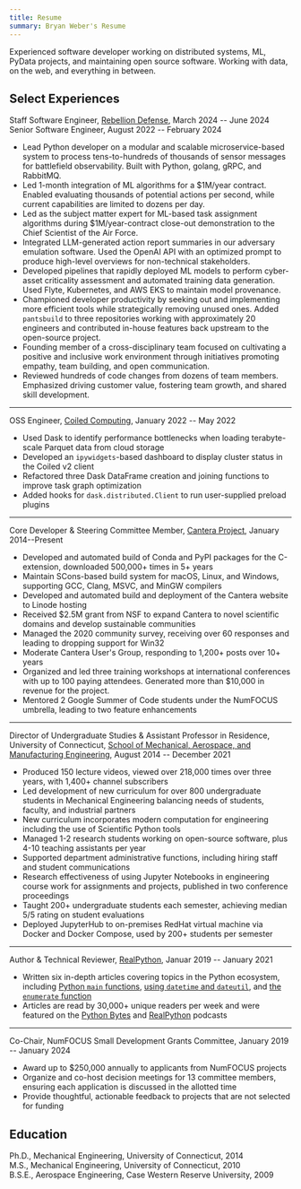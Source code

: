 ```yaml
---
title: Resume
summary: Bryan Weber's Resume
---
```


Experienced software developer working on distributed systems, ML, PyData projects, and maintaining open source software. Working with data, on the web, and everything in between.

## Select Experiences

Staff Software Engineer, [Rebellion Defense](https://rebelliondefense.com), March 2024 -- June 2024  
Senior Software Engineer, August 2022 -- February 2024

- Lead Python developer on a modular and scalable microservice-based system to process tens-to-hundreds of thousands of sensor messages for battlefield observability. Built with Python, golang, gRPC, and RabbitMQ.
- Led 1-month integration of ML algorithms for a $1M/year contract. Enabled evaluating thousands of potential actions per second, while current capabilities are limited to dozens per day.
- Led as the subject matter expert for ML-based task assignment algorithms during $1M/year-contract close-out demonstration to the Chief Scientist of the Air Force.
- Integrated LLM-generated action report summaries in our adversary emulation software. Used the OpenAI API with an optimized prompt to produce high-level overviews for non-technical stakeholders.
- Developed pipelines that rapidly deployed ML models to perform cyber-asset criticality assessment and automated training data generation. Used Flyte, Kubernetes, and AWS EKS to maintain model provenance.
- Championed developer productivity by seeking out and implementing more efficient tools while strategically removing unused ones. Added `pantsbuild` to three repositories working with approximately 20 engineers and contributed in-house features back upstream to the open-source project.
- Founding member of a cross-disciplinary team focused on cultivating a positive and inclusive work environment through initiatives promoting empathy, team building, and open communication.
- Reviewed hundreds of code changes from dozens of team members. Emphasized driving customer value, fostering team growth, and shared skill development.

---

OSS Engineer, [Coiled Computing](https://coiled.io), January 2022 -- May 2022

- Used Dask to identify performance bottlenecks when loading terabyte-scale Parquet data from cloud storage
- Developed an `ipywidgets`-based dashboard to display cluster status in the Coiled v2 client
- Refactored three Dask DataFrame creation and joining functions to improve task graph optimization
- Added hooks for `dask.distributed.Client` to run user-supplied preload plugins

---

Core Developer & Steering Committee Member, [Cantera Project](https://cantera.org), January 2014--Present

- Developed and automated build of Conda and PyPI packages for the C-extension, downloaded 500,000+ times in 5+ years
- Maintain SCons-based build system for macOS, Linux, and Windows, supporting GCC, Clang, MSVC, and MinGW compilers
- Developed and automated build and deployment of the Cantera website to Linode hosting
- Received \$2.5M grant from NSF to expand Cantera to novel scientific domains and develop sustainable communities
- Managed the 2020 community survey, receiving over 60 responses and leading to dropping support for Win32
- Moderate Cantera User's Group, responding to 1,200+ posts over 10+ years
- Organized and led three training workshops at international conferences with up to 100 paying attendees. Generated more than $10,000 in revenue for the project.
- Mentored 2 Google Summer of Code students under the NumFOCUS umbrella, leading to two feature enhancements

---

Director of Undergraduate Studies & Assistant Professor in Residence, University of Connecticut, [School of Mechanical, Aerospace, and Manufacturing Engineering](https://me.engr.uconn.edu/), August 2014 -- December 2021

- Produced 150 lecture videos, viewed over 218,000 times over three years, with 1,400+ channel subscribers
- Led development of new curriculum for over 800 undergraduate students in Mechanical Engineering balancing needs of students, faculty, and industrial partners
- New curriculum incorporates modern computation for engineering including the use of Scientific Python tools
- Managed 1-2 research students working on open-source software, plus 4-10 teaching assistants per year
- Supported department administrative functions, including hiring staff and student communications
- Research effectiveness of using Jupyter Notebooks in engineering course work for assignments and projects, published in two conference proceedings
- Taught 200+ undergraduate students each semester, achieving median 5/5 rating on student evaluations
- Deployed JupyterHub to on-premises RedHat virtual machine via Docker and Docker Compose, used by 200+ students per semester

---

Author & Technical Reviewer, [RealPython](https://realpython.com/team/bweber), Januar 2019 -- January 2021

- Written six in-depth articles covering topics in the Python ecosystem, including [Python `main` functions][main function], [using `datetime` and `dateutil`][datetime], and [the `enumerate` function][enumerate]
- Articles are read by 30,000+ unique readers per week and were featured on the [Python Bytes][python bytes] and [RealPython][real python podcast] podcasts

[main function]: https://realpython.com/python-main-function/
[datetime]: https://realpython.com/python-datetime/
[enumerate]: https://realpython.com/python-enumerate/
[python bytes]: https://pythonbytes.fm/episodes/show/151/certified-it-works-on-my-machine
[real python podcast]: https://realpython.com/podcasts/rpp/21/

---

Co-Chair, NumFOCUS Small Development Grants Committee, January 2019 -- January 2024

- Award up to $250,000 annually to applicants from NumFOCUS projects
- Organize and co-host decision meetings for 13 committee members, ensuring each application is discussed in the allotted time
- Provide thoughtful, actionable feedback to projects that are not selected for funding

## Education

Ph.D., Mechanical Engineering, University of Connecticut, 2014  
M.S., Mechanical Engineering, University of Connecticut, 2010  
B.S.E., Aerospace Engineering, Case Western Reserve University, 2009  
